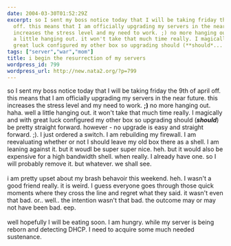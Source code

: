 ```yaml
---
date: 2004-03-30T01:52:29Z
excerpt: so I sent my boss notice today that I will be taking friday the 9th of april
  off. this means that I am officially upgrading my servers in the near future. this
  increases the stress level and my need to work. ;) no more hanging out. haha. well
  a little hanging out. it won't take that much time really. I magically and with
  great luck configured my other box so upgrading should (**should*...
tags: ["server","war","mom"]
title: i begin the resurrection of my servers
wordpress_id: 799
wordpress_url: http://new.nata2.org/?p=799
---
```


so I sent my boss notice today that I will be taking friday the 9th of april off. this means that I am officially upgrading my servers in the near future. this increases the stress level and my need to work. <b>;)</b> no more hanging out. haha. well a little hanging out. it won't take that much time really. I magically and with great luck configured my other box so upgrading should (<i>**should**</i>) be pretty straight forward. however - no upgrade is easy and straight forward. ;). I just ordered a switch. I am rebuilding my firewall. I am reevaluating whether or not I should leave my old box there as a shell. I am leaning against it. but it woudl be super super nice. heh.  but it would also be expensive for a high bandwidth shell. when really. I already have one. so I will probably remove it. but whatever. we shall see. <Br><br/>i am pretty upset about my brash behavoir this weekend. heh. I wasn't a good friend really. it is weird. I guess everyone goes through those quick moments where they cross the line and regret what they said. it wasn't even that bad. or.. well.. the intention wasn't that bad. the outcome may or may not have been bad. eep. <br/><br/>well hopefully I will be eating soon. I am hungry. while my server is being reborn and detecting DHCP. I need to acquire some much needed sustenance. 
